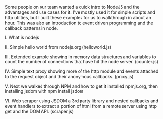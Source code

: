 Some people on our team wanted a quick intro to NodeJS and the
advantages and use cases for it. I've mostly used it for simple scripts
and http utilties, but I built these examples for us to walkthrough in
about an hour. This was also an introduction to event driven programming
and the callback patterns in node.

I. What is nodejs

II. Simple hello world from nodejs.org (helloworld.js)

III. Extended example showing in memory data structures and variables to
count the number of connections that have hit the node server.
(counter.js)

IV. Simple text proxy showing more of the http module and events
attached to the request object and their anonymous callbacks. (proxy.js)

V. Next we walked through NPM and how to get it installed npmjs.org,
then installing jsdom with npm install jsdom

VI. Web scraper using JSDOM a 3rd party library and nested callbacks and 
event handlers to extract a portion of html from a remote server using
http get and the DOM API. (scraper.js)

